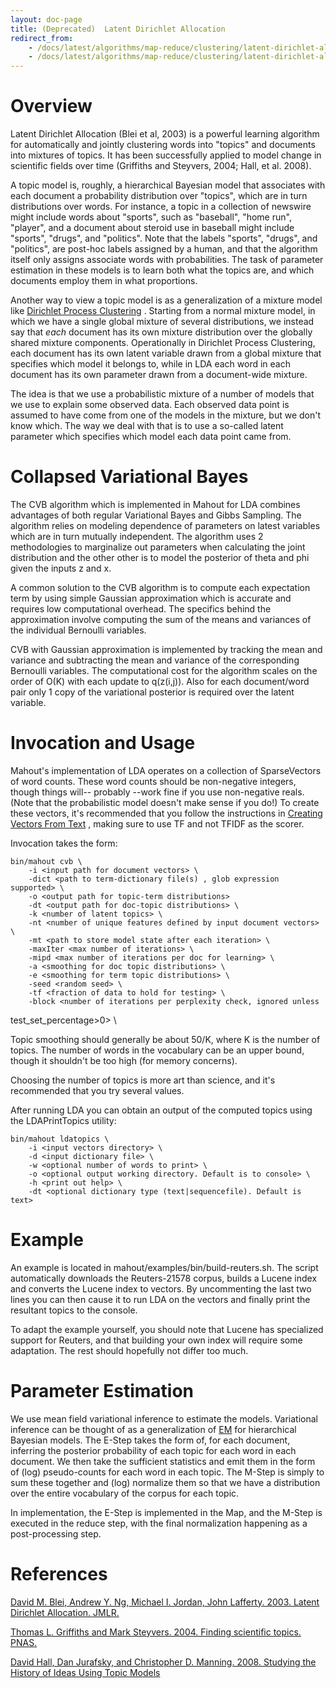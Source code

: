 ```yaml
---
layout: doc-page
title: (Deprecated)  Latent Dirichlet Allocation
redirect_from:
    - /docs/latest/algorithms/map-reduce/clustering/latent-dirichlet-allocation
    - /docs/latest/algorithms/map-reduce/clustering/latent-dirichlet-allocation.html
---
```


<a name="LatentDirichletAllocation-Overview"></a>
# Overview

Latent Dirichlet Allocation (Blei et al, 2003) is a powerful learning
algorithm for automatically and jointly clustering words into "topics" and
documents into mixtures of topics. It has been successfully applied to
model change in scientific fields over time (Griffiths and Steyvers, 2004;
Hall, et al. 2008).

A topic model is, roughly, a hierarchical Bayesian model that associates
with each document a probability distribution over "topics", which are in
turn distributions over words. For instance, a topic in a collection of
newswire might include words about "sports", such as "baseball", "home
run", "player", and a document about steroid use in baseball might include
"sports", "drugs", and "politics". Note that the labels "sports", "drugs",
and "politics", are post-hoc labels assigned by a human, and that the
algorithm itself only assigns associate words with probabilities. The task
of parameter estimation in these models is to learn both what the topics
are, and which documents employ them in what proportions.

Another way to view a topic model is as a generalization of a mixture model
like [Dirichlet Process Clustering](http://en.wikipedia.org/wiki/Dirichlet_process)
. Starting from a normal mixture model, in which we have a single global
mixture of several distributions, we instead say that _each_ document has
its own mixture distribution over the globally shared mixture components.
Operationally in Dirichlet Process Clustering, each document has its own
latent variable drawn from a global mixture that specifies which model it
belongs to, while in LDA each word in each document has its own parameter
drawn from a document-wide mixture.

The idea is that we use a probabilistic mixture of a number of models that
we use to explain some observed data. Each observed data point is assumed
to have come from one of the models in the mixture, but we don't know
which.	The way we deal with that is to use a so-called latent parameter
which specifies which model each data point came from.

<a name="LatentDirichletAllocation-CollapsedVariationalBayes"></a>
# Collapsed Variational Bayes
The CVB algorithm which is implemented in Mahout for LDA combines
advantages of both regular Variational Bayes and Gibbs Sampling.  The
algorithm relies on modeling dependence of parameters on latest variables
which are in turn mutually independent.   The algorithm uses 2
methodologies to marginalize out parameters when calculating the joint
distribution and the other other is to model the posterior of theta and phi
given the inputs z and x.

A common solution to the CVB algorithm is to compute each expectation term
by using simple Gaussian approximation which is accurate and requires low
computational overhead.  The specifics behind the approximation involve
computing the sum of the means and variances of the individual Bernoulli
variables.

CVB with Gaussian approximation is implemented by tracking the mean and
variance and subtracting the mean and variance of the corresponding
Bernoulli variables.  The computational cost for the algorithm scales on
the order of O(K) with each update to q(z(i,j)).  Also for each
document/word pair only 1 copy of the variational posterior is required
over the latent variable.

<a name="LatentDirichletAllocation-InvocationandUsage"></a>
# Invocation and Usage

Mahout's implementation of LDA operates on a collection of SparseVectors of
word counts. These word counts should be non-negative integers, though
things will-- probably --work fine if you use non-negative reals. (Note
that the probabilistic model doesn't make sense if you do!) To create these
vectors, it's recommended that you follow the instructions in [Creating Vectors From Text](../basics/creating-vectors-from-text.html)
, making sure to use TF and not TFIDF as the scorer.

Invocation takes the form:


    bin/mahout cvb \
        -i <input path for document vectors> \
        -dict <path to term-dictionary file(s) , glob expression supported> \
        -o <output path for topic-term distributions>
        -dt <output path for doc-topic distributions> \
        -k <number of latent topics> \
        -nt <number of unique features defined by input document vectors> \
        -mt <path to store model state after each iteration> \
        -maxIter <max number of iterations> \
        -mipd <max number of iterations per doc for learning> \
        -a <smoothing for doc topic distributions> \
        -e <smoothing for term topic distributions> \
        -seed <random seed> \
        -tf <fraction of data to hold for testing> \
        -block <number of iterations per perplexity check, ignored unless
test_set_percentage>0> \


Topic smoothing should generally be about 50/K, where K is the number of
topics. The number of words in the vocabulary can be an upper bound, though
it shouldn't be too high (for memory concerns).

Choosing the number of topics is more art than science, and it's
recommended that you try several values.

After running LDA you can obtain an output of the computed topics using the
LDAPrintTopics utility:


    bin/mahout ldatopics \
        -i <input vectors directory> \
        -d <input dictionary file> \
        -w <optional number of words to print> \
        -o <optional output working directory. Default is to console> \
        -h <print out help> \
        -dt <optional dictionary type (text|sequencefile). Default is text>



<a name="LatentDirichletAllocation-Example"></a>
# Example

An example is located in mahout/examples/bin/build-reuters.sh. The script
automatically downloads the Reuters-21578 corpus, builds a Lucene index and
converts the Lucene index to vectors. By uncommenting the last two lines
you can then cause it to run LDA on the vectors and finally print the
resultant topics to the console.

To adapt the example yourself, you should note that Lucene has specialized
support for Reuters, and that building your own index will require some
adaptation. The rest should hopefully not differ too much.

<a name="LatentDirichletAllocation-ParameterEstimation"></a>
# Parameter Estimation

We use mean field variational inference to estimate the models. Variational
inference can be thought of as a generalization of [EM](expectation-maximization.html)
 for hierarchical Bayesian models. The E-Step takes the form of, for each
document, inferring the posterior probability of each topic for each word
in each document. We then take the sufficient statistics and emit them in
the form of (log) pseudo-counts for each word in each topic. The M-Step is
simply to sum these together and (log) normalize them so that we have a
distribution over the entire vocabulary of the corpus for each topic.

In implementation, the E-Step is implemented in the Map, and the M-Step is
executed in the reduce step, with the final normalization happening as a
post-processing step.

<a name="LatentDirichletAllocation-References"></a>
# References

[David M. Blei, Andrew Y. Ng, Michael I. Jordan, John Lafferty. 2003. Latent Dirichlet Allocation. JMLR.](-http://machinelearning.wustl.edu/mlpapers/paper_files/BleiNJ03.pdf)

[Thomas L. Griffiths and Mark Steyvers. 2004. Finding scientific topics. PNAS.  ](http://psiexp.ss.uci.edu/research/papers/sciencetopics.pdf)

[David Hall, Dan Jurafsky, and Christopher D. Manning. 2008. Studying the History of Ideas Using Topic Models ](-http://aclweb.org/anthology//D/D08/D08-1038.pdf)
